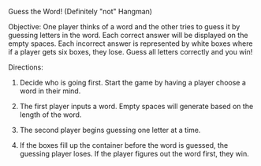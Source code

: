 Guess the Word! (Definitely "not" Hangman)

Objective: One player thinks of a word and the other tries to guess it by guessing letters in the word. Each correct answer will be displayed on the empty spaces. Each incorrect answer is represented by white boxes where if a player gets six boxes, they lose. Guess all letters correctly and you win!

Directions: 
1. Decide who is going first. Start the game by having a player choose a word in their mind.

2. The first player inputs a word. Empty spaces will generate based on the length of the word.

3. The second player begins guessing one letter at a time. 

4. If the boxes fill up the container before the word is guessed, the guessing player loses. If the player figures out the word first, they win. 